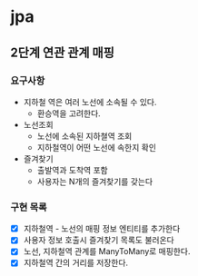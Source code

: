 # jpa

## 2단계 연관 관계 매핑

### 요구사항
* 지하철 역은 여러 노선에 소속될 수 있다.
    * 환승역을 고려한다.
* 노선조회
    * 노선에 소속된 지하쳘역 조회
    * 지하철역이 어떤 노선에 속한지 확인
* 즐겨찾기
    * 출발역과 도착역 포함
    * 사용자는 N개의 즐겨찾기를 갖는다

### 구현 목록
* [x] 지하철역 - 노선의 매핑 정보 엔티티를 추가한다
* [x] 사용자 정보 호출시 즐겨찾기 목록도 불러온다 
* [x] 노선, 지하철역 관계를 ManyToMany로 매핑한다.
* [x] 지하철역 간의 거리를 저장한다.